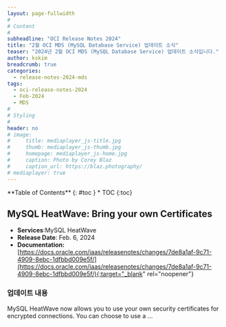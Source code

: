 ```yaml
---
layout: page-fullwidth
#
# Content
#
subheadline: "OCI Release Notes 2024"
title: "2월 OCI MDS (MySQL Database Service) 업데이트 소식"
teaser: "2024년 2월 OCI MDS (MySQL Database Service) 업데이트 소식입니다."
author: kskim
breadcrumb: true
categories:
  - release-notes-2024-mds
tags:
  - oci-release-notes-2024
  - Feb-2024
  - MDS
#
# Styling
#
header: no
# image:
#     title: mediaplayer_js-title.jpg
#     thumb: mediaplayer_js-thumb.jpg
#     homepage: mediaplayer_js-home.jpg
#     caption: Photo by Corey Blaz
#     caption_url: https://blaz.photography/
# mediaplayer: true
---
```


<div class="panel radius" markdown="1">
**Table of Contents**
{: #toc }
*  TOC
{:toc}
</div>

## MySQL HeatWave: Bring your own Certificates
* **Services**:MySQL HeatWave
* **Release Date**: Feb. 6, 2024
* **Documentation:** [https://docs.oracle.com/iaas/releasenotes/changes/7de8a1af-9c71-4909-8ebc-1dfbbd009e5f/](https://docs.oracle.com/iaas/releasenotes/changes/7de8a1af-9c71-4909-8ebc-1dfbbd009e5f/){:target="_blank" rel="noopener"}

### 업데이트 내용
MySQL HeatWave now allows you to use your own security certificates for encrypted connections. You can choose to use a …

